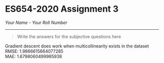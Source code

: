 # ES654-2020 Assignment 3

*Your Name* - *Your Roll Number*

------

> Write the answers for the subjective questions here

Gradient descent does work when multicollinearity exists in the dataset \
RMSE:  1.9866615664077285 \
MAE:  1.6798060499985938